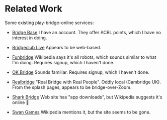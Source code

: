 # Related Work

Some existing play-bridge-online services:

* [Bridge Base](https://www.bridgebase.com/)
  I have an account.  They offer ACBL points, which I have no interest in doing.

* [Bridgeclub Live](https://www.bridgeclublive.com/)
  Appears to be web-based.

* [Funbridge](https://www.funbridge.com/)
  Wikipedia says it's all robots, which sounds similar to what I'm doing.  Requires signup, which I haven't done.

* [OK Bridge](https://www.okbridge.com/new/login.php)
  Sounds familiar.  Requires signup, which I haven't done.

* [Realbridge](https://realbridge.online/)
  "Real Bridge with Real People".  Oddly local (Cambridge UK).  From the splash pages, appears to be bridge-over-Zoom.

* [Shark Bridge](https://www.thesharkbridgecompany.com/)
  Web site has "app downloads", but Wikipedia suggests it's online 🤷

* [Swan Games](http://www.swangames.com/main/index.html)
  Wikipedia mentions it, but the site seems to be gone.
